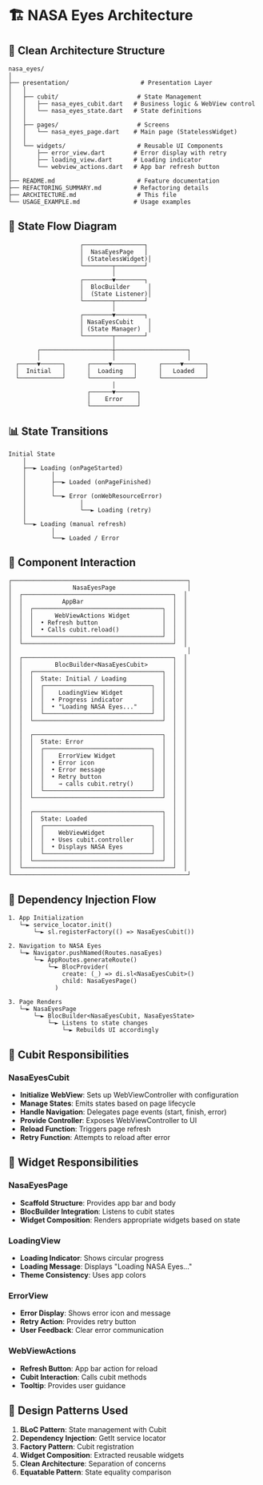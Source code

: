 # 🏗️ NASA Eyes Architecture

## 📐 Clean Architecture Structure

```
nasa_eyes/
│
├── presentation/                    # Presentation Layer
│   │
│   ├── cubit/                      # State Management
│   │   ├── nasa_eyes_cubit.dart   # Business logic & WebView control
│   │   └── nasa_eyes_state.dart   # State definitions
│   │
│   ├── pages/                      # Screens
│   │   └── nasa_eyes_page.dart    # Main page (StatelessWidget)
│   │
│   └── widgets/                    # Reusable UI Components
│       ├── error_view.dart        # Error display with retry
│       ├── loading_view.dart      # Loading indicator
│       └── webview_actions.dart   # App bar refresh button
│
├── README.md                       # Feature documentation
├── REFACTORING_SUMMARY.md         # Refactoring details
├── ARCHITECTURE.md                 # This file
└── USAGE_EXAMPLE.md               # Usage examples
```

## 🔄 State Flow Diagram

```
                    ┌─────────────────┐
                    │  NasaEyesPage   │
                    │ (StatelessWidget)│
                    └────────┬────────┘
                             │
                    ┌────────▼────────┐
                    │  BlocBuilder     │
                    │  (State Listener)│
                    └────────┬────────┘
                             │
                    ┌────────▼────────┐
                    │ NasaEyesCubit    │
                    │ (State Manager)  │
                    └────────┬────────┘
                             │
        ┌────────────────────┼────────────────────┐
        │                    │                    │
  ┌─────▼──────┐      ┌─────▼──────┐      ┌─────▼──────┐
  │  Initial   │      │  Loading   │      │   Loaded   │
  └────────────┘      └────────────┘      └────────────┘
                             │
                      ┌──────▼──────┐
                      │    Error    │
                      └─────────────┘
```

## 📊 State Transitions

```
Initial State
    │
    ├──► Loading (onPageStarted)
    │       │
    │       ├──► Loaded (onPageFinished)
    │       │
    │       └──► Error (onWebResourceError)
    │               │
    │               └──► Loading (retry)
    │
    └──► Loading (manual refresh)
            │
            └──► Loaded / Error
```

## 🧩 Component Interaction

```
┌─────────────────────────────────────────────────┐
│                 NasaEyesPage                    │
│  ┌──────────────────────────────────────────┐  │
│  │           AppBar                         │  │
│  │  ┌────────────────────────────────────┐  │  │
│  │  │      WebViewActions Widget         │  │  │
│  │  │  • Refresh button                  │  │  │
│  │  │  • Calls cubit.reload()            │  │  │
│  │  └────────────────────────────────────┘  │  │
│  └──────────────────────────────────────────┘  │
│                                                 │
│  ┌──────────────────────────────────────────┐  │
│  │         BlocBuilder<NasaEyesCubit>       │  │
│  │  ┌────────────────────────────────────┐  │  │
│  │  │  State: Initial / Loading          │  │  │
│  │  │  ┌──────────────────────────────┐  │  │  │
│  │  │  │    LoadingView Widget        │  │  │  │
│  │  │  │  • Progress indicator        │  │  │  │
│  │  │  │  • "Loading NASA Eyes..."    │  │  │  │
│  │  │  └──────────────────────────────┘  │  │  │
│  │  └────────────────────────────────────┘  │  │
│  │                                          │  │
│  │  ┌────────────────────────────────────┐  │  │
│  │  │  State: Error                      │  │  │
│  │  │  ┌──────────────────────────────┐  │  │  │
│  │  │  │    ErrorView Widget          │  │  │  │
│  │  │  │  • Error icon                │  │  │  │
│  │  │  │  • Error message             │  │  │  │
│  │  │  │  • Retry button              │  │  │  │
│  │  │  │    → calls cubit.retry()     │  │  │  │
│  │  │  └──────────────────────────────┘  │  │  │
│  │  └────────────────────────────────────┘  │  │
│  │                                          │  │
│  │  ┌────────────────────────────────────┐  │  │
│  │  │  State: Loaded                     │  │  │
│  │  │  ┌──────────────────────────────┐  │  │  │
│  │  │  │    WebViewWidget             │  │  │  │
│  │  │  │  • Uses cubit.controller     │  │  │  │
│  │  │  │  • Displays NASA Eyes        │  │  │  │
│  │  │  └──────────────────────────────┘  │  │  │
│  │  └────────────────────────────────────┘  │  │
│  └──────────────────────────────────────────┘  │
└─────────────────────────────────────────────────┘
```

## 🎯 Dependency Injection Flow

```
1. App Initialization
   └─► service_locator.init()
       └─► sl.registerFactory(() => NasaEyesCubit())

2. Navigation to NASA Eyes
   └─► Navigator.pushNamed(Routes.nasaEyes)
       └─► AppRoutes.generateRoute()
           └─► BlocProvider(
               create: (_) => di.sl<NasaEyesCubit>()
               child: NasaEyesPage()
             )

3. Page Renders
   └─► NasaEyesPage
       └─► BlocBuilder<NasaEyesCubit, NasaEyesState>
           └─► Listens to state changes
               └─► Rebuilds UI accordingly
```

## 🔧 Cubit Responsibilities

### NasaEyesCubit
- **Initialize WebView**: Sets up WebViewController with configuration
- **Manage States**: Emits states based on page lifecycle
- **Handle Navigation**: Delegates page events (start, finish, error)
- **Provide Controller**: Exposes WebViewController to UI
- **Reload Function**: Triggers page refresh
- **Retry Function**: Attempts to reload after error

## 📱 Widget Responsibilities

### NasaEyesPage
- **Scaffold Structure**: Provides app bar and body
- **BlocBuilder Integration**: Listens to cubit states
- **Widget Composition**: Renders appropriate widgets based on state

### LoadingView
- **Loading Indicator**: Shows circular progress
- **Loading Message**: Displays "Loading NASA Eyes..."
- **Theme Consistency**: Uses app colors

### ErrorView
- **Error Display**: Shows error icon and message
- **Retry Action**: Provides retry button
- **User Feedback**: Clear error communication

### WebViewActions
- **Refresh Button**: App bar action for reload
- **Cubit Interaction**: Calls cubit methods
- **Tooltip**: Provides user guidance

## 🎨 Design Patterns Used

1. **BLoC Pattern**: State management with Cubit
2. **Dependency Injection**: GetIt service locator
3. **Factory Pattern**: Cubit registration
4. **Widget Composition**: Extracted reusable widgets
5. **Clean Architecture**: Separation of concerns
6. **Equatable Pattern**: State equality comparison

